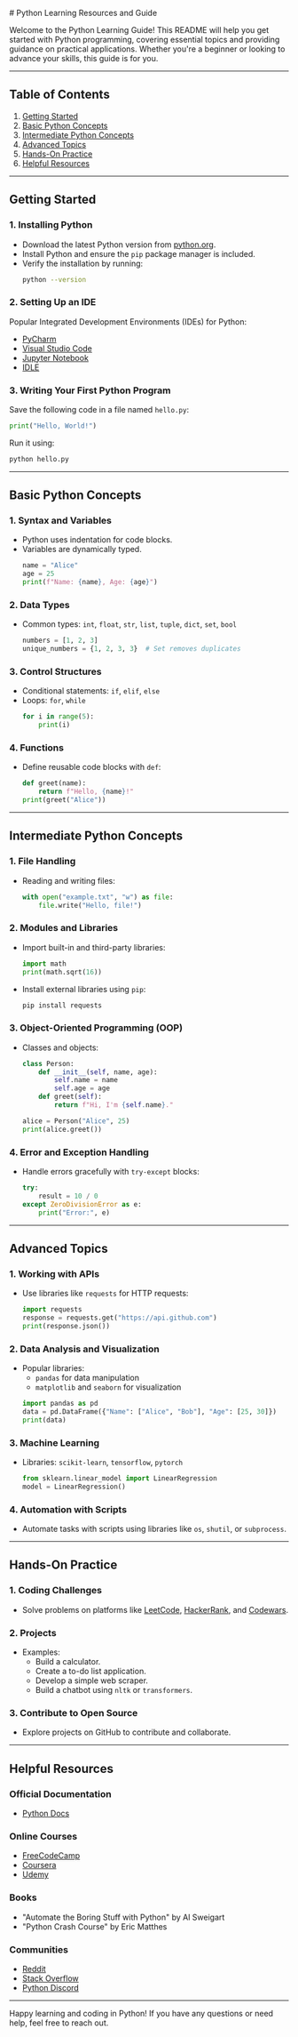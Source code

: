  
 # Python Learning Resources and Guide

Welcome to the Python Learning Guide! This README will help you get started with Python programming, covering essential topics and providing guidance on practical applications. Whether you're a beginner or looking to advance your skills, this guide is for you.

---

## **Table of Contents**
1. [Getting Started](#getting-started)
2. [Basic Python Concepts](#basic-python-concepts)
3. [Intermediate Python Concepts](#intermediate-python-concepts)
4. [Advanced Topics](#advanced-topics)
5. [Hands-On Practice](#hands-on-practice)
6. [Helpful Resources](#helpful-resources)

---

## **Getting Started**

### **1. Installing Python**
- Download the latest Python version from [python.org](https://www.python.org/downloads/).
- Install Python and ensure the `pip` package manager is included.
- Verify the installation by running:
  ```bash
  python --version
  ```

### **2. Setting Up an IDE**
Popular Integrated Development Environments (IDEs) for Python:
- [PyCharm](https://www.jetbrains.com/pycharm/)
- [Visual Studio Code](https://code.visualstudio.com/)
- [Jupyter Notebook](https://jupyter.org/)
- [IDLE](https://docs.python.org/3/library/idle.html)

### **3. Writing Your First Python Program**
Save the following code in a file named `hello.py`:
```python
print("Hello, World!")
```
Run it using:
```bash
python hello.py
```

---

## **Basic Python Concepts**

### **1. Syntax and Variables**
- Python uses indentation for code blocks.
- Variables are dynamically typed.
  ```python
  name = "Alice"
  age = 25
  print(f"Name: {name}, Age: {age}")
  ```

### **2. Data Types**
- Common types: `int`, `float`, `str`, `list`, `tuple`, `dict`, `set`, `bool`
  ```python
  numbers = [1, 2, 3]
  unique_numbers = {1, 2, 3, 3}  # Set removes duplicates
  ```

### **3. Control Structures**
- Conditional statements: `if`, `elif`, `else`
- Loops: `for`, `while`
  ```python
  for i in range(5):
      print(i)
  ```

### **4. Functions**
- Define reusable code blocks with `def`:
  ```python
  def greet(name):
      return f"Hello, {name}!"
  print(greet("Alice"))
  ```

---

## **Intermediate Python Concepts**

### **1. File Handling**
- Reading and writing files:
  ```python
  with open("example.txt", "w") as file:
      file.write("Hello, file!")
  ```

### **2. Modules and Libraries**
- Import built-in and third-party libraries:
  ```python
  import math
  print(math.sqrt(16))
  ```
- Install external libraries using `pip`:
  ```bash
  pip install requests
  ```

### **3. Object-Oriented Programming (OOP)**
- Classes and objects:
  ```python
  class Person:
      def __init__(self, name, age):
          self.name = name
          self.age = age
      def greet(self):
          return f"Hi, I'm {self.name}."

  alice = Person("Alice", 25)
  print(alice.greet())
  ```

### **4. Error and Exception Handling**
- Handle errors gracefully with `try-except` blocks:
  ```python
  try:
      result = 10 / 0
  except ZeroDivisionError as e:
      print("Error:", e)
  ```

---

## **Advanced Topics**

### **1. Working with APIs**
- Use libraries like `requests` for HTTP requests:
  ```python
  import requests
  response = requests.get("https://api.github.com")
  print(response.json())
  ```

### **2. Data Analysis and Visualization**
- Popular libraries:
  - `pandas` for data manipulation
  - `matplotlib` and `seaborn` for visualization
  ```python
  import pandas as pd
  data = pd.DataFrame({"Name": ["Alice", "Bob"], "Age": [25, 30]})
  print(data)
  ```

### **3. Machine Learning**
- Libraries: `scikit-learn`, `tensorflow`, `pytorch`
  ```python
  from sklearn.linear_model import LinearRegression
  model = LinearRegression()
  ```

### **4. Automation with Scripts**
- Automate tasks with scripts using libraries like `os`, `shutil`, or `subprocess`.

---

## **Hands-On Practice**

### **1. Coding Challenges**
- Solve problems on platforms like [LeetCode](https://leetcode.com/), [HackerRank](https://www.hackerrank.com/), and [Codewars](https://www.codewars.com/).

### **2. Projects**
- Examples:
  - Build a calculator.
  - Create a to-do list application.
  - Develop a simple web scraper.
  - Build a chatbot using `nltk` or `transformers`.

### **3. Contribute to Open Source**
- Explore projects on GitHub to contribute and collaborate.

---

## **Helpful Resources**

### **Official Documentation**
- [Python Docs](https://docs.python.org/3/)

### **Online Courses**
- [FreeCodeCamp](https://www.freecodecamp.org/)
- [Coursera](https://www.coursera.org/)
- [Udemy](https://www.udemy.com/)

### **Books**
- "Automate the Boring Stuff with Python" by Al Sweigart
- "Python Crash Course" by Eric Matthes

### **Communities**
- [Reddit](https://www.reddit.com/r/learnpython/)
- [Stack Overflow](https://stackoverflow.com/)
- [Python Discord](https://pythondiscord.com/)

---

Happy learning and coding in Python! If you have any questions or need help, feel free to reach out.

